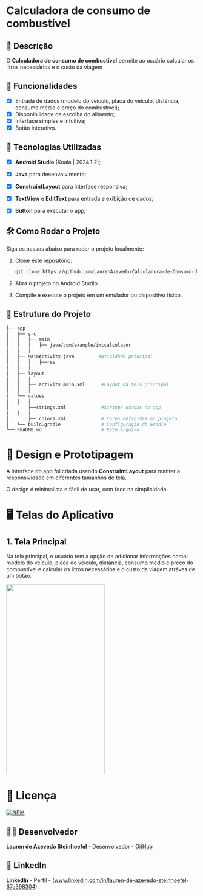 # **Calculadora de consumo de combustível**

## 📱 Descrição

O **Calculadora de consumo de combustível** permite ao usuário calcular os litros necessários e o custo da viagem 

## 🔧 Funcionalidades

- [x] Entrada de dados (modelo do veículo, placa do veículo, distância, consumo médio e preço do combustível);
- [x] Disponibilidade de escolha do alimento;
- [x] Interface simples e intuitiva;
- [x] Botão interativo.

## 🚀 Tecnologias Utilizadas

- [x] **Android Studio** (Koala | 2024.1.2);
- [x] **Java** para desenvolvimento;
- [x] **ConstraintLayout** para interface responsiva;
- [x] **TextView** e **EditText** para entrada e exibição de dados;
- [x] **Button**   para executar o app;


## 🛠️ Como Rodar o Projeto

Siga os passos abaixo para rodar o projeto localmente:

1. Clone este repositório:

    ```bash
    git clone https://github.com/LaurenAzevedo/Calculadora-de-Consumo-de-Combust-vel.git

    ```

2. Abra o projeto no Android Studio.

3. Compile e execute o projeto em um emulador ou dispositivo físico.

## 📂 Estrutura do Projeto

```bash
├── app
│   ├── src
│   │   ├── main
│   │   │   ├── java/com/example/imccalculator
│   │   │  
│   ├── MainActivity.java         #Atividade principal 
│   │   │   ├──res
│   │   │  
│   ├── layout
│   │   │  
│   │   ├── activity_main.xml      #Layout da tela principal
│   │   │  
│   └── values
│   │   │  
│       ├──strings.xml             #Strings usadas no app
│   │   │  
│       ├── colors.xml             # Cores definidas no projeto
│   └── build.gradle               # Configuração do Gradle
└── README.md                      # Este arquivo

```

 
# 🎨 Design e Prototipagem
 
A interface do app foi criada usando **ConstraintLayout** para manter a responsividade em diferentes tamanhos de tela.
 
O design é minimalista e fácil de usar, com foco na simplicidade.
 
# 🖥️ Telas do Aplicativo
 
## 1. **Tela Principal**
Na tela principal, o usuário tem a opção de adicionar informações como: modelo do veículo, placa do veículo, distância, consumo médio e preço do combustível e calcular os litros necessários e o custo da viagem atráves de um botão.


<img src="https://github.com/user-attachments/assets/d0486084-bb79-4332-9295-678e38472716" width="260" height="500"/>


# 📄 Licença

[![NPM](https://img.shields.io/npm/l/react)](https://github.com/LaurenAzevedo/Calculadora-de-Consumo-de-Combust-vel/blob/main/LICENSE)

## 👨‍💻 Desenvolvedor 

**Lauren de Azevedo Steinhoefel** - Desenvolvedor - [GitHub](https://github.com/LaurenAzevedo)

## 📂 LinkedIn 

**LinkedIn** - Perfil - (www.linkedin.com/in/lauren-de-azevedo-steinhoefel-67a398304).
